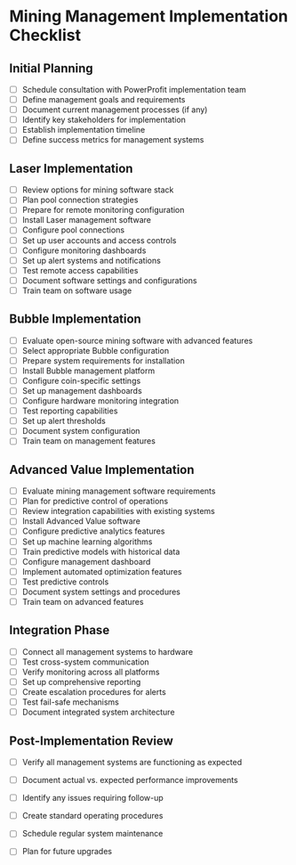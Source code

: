 # Mining Management Implementation Checklist

## Initial Planning

- [ ] Schedule consultation with PowerProfit implementation team  
- [ ] Define management goals and requirements  
- [ ] Document current management processes (if any)  
- [ ] Identify key stakeholders for implementation  
- [ ] Establish implementation timeline  
- [ ] Define success metrics for management systems

## Laser Implementation

- [ ] Review options for mining software stack  
- [ ] Plan pool connection strategies  
- [ ] Prepare for remote monitoring configuration  
- [ ] Install Laser management software  
- [ ] Configure pool connections  
- [ ] Set up user accounts and access controls  
- [ ] Configure monitoring dashboards  
- [ ] Set up alert systems and notifications  
- [ ] Test remote access capabilities  
- [ ] Document software settings and configurations  
- [ ] Train team on software usage

## Bubble Implementation

- [ ] Evaluate open-source mining software with advanced features  
- [ ] Select appropriate Bubble configuration  
- [ ] Prepare system requirements for installation  
- [ ] Install Bubble management platform  
- [ ] Configure coin-specific settings  
- [ ] Set up management dashboards  
- [ ] Configure hardware monitoring integration  
- [ ] Test reporting capabilities  
- [ ] Set up alert thresholds  
- [ ] Document system configuration  
- [ ] Train team on management features

## Advanced Value Implementation

- [ ] Evaluate mining management software requirements  
- [ ] Plan for predictive control of operations  
- [ ] Review integration capabilities with existing systems  
- [ ] Install Advanced Value software  
- [ ] Configure predictive analytics features  
- [ ] Set up machine learning algorithms  
- [ ] Train predictive models with historical data  
- [ ] Configure management dashboard  
- [ ] Implement automated optimization features  
- [ ] Test predictive controls  
- [ ] Document system settings and procedures  
- [ ] Train team on advanced features

## Integration Phase

- [ ] Connect all management systems to hardware  
- [ ] Test cross-system communication  
- [ ] Verify monitoring across all platforms  
- [ ] Set up comprehensive reporting  
- [ ] Create escalation procedures for alerts  
- [ ] Test fail-safe mechanisms  
- [ ] Document integrated system architecture

## Post-Implementation Review

- [ ] Verify all management systems are functioning as expected  
- [ ] Document actual vs. expected performance improvements  
- [ ] Identify any issues requiring follow-up  
- [ ] Create standard operating procedures  
- [ ] Schedule regular system maintenance  
- [ ] Plan for future upgrades

